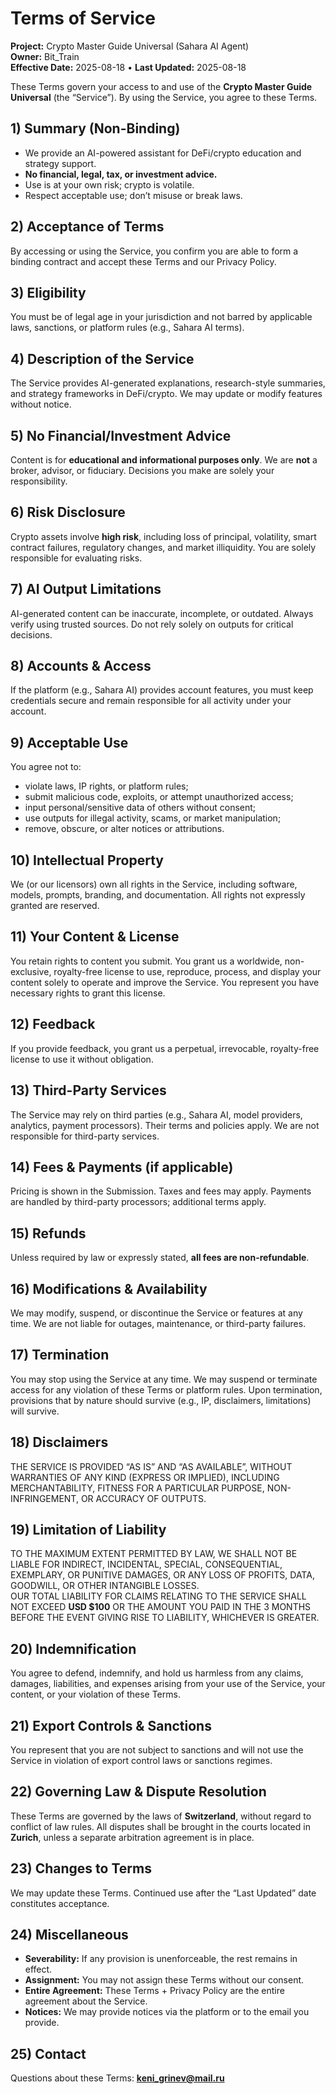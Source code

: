 # Terms of Service
**Project:** Crypto Master Guide Universal (Sahara AI Agent)  
**Owner:** Bit_Train  
**Effective Date:** 2025-08-18 • **Last Updated:** 2025-08-18

These Terms govern your access to and use of the **Crypto Master Guide Universal** (the “Service”). By using the Service, you agree to these Terms.

## 1) Summary (Non-Binding)
- We provide an AI-powered assistant for DeFi/crypto education and strategy support.  
- **No financial, legal, tax, or investment advice.**  
- Use is at your own risk; crypto is volatile.  
- Respect acceptable use; don’t misuse or break laws.

## 2) Acceptance of Terms
By accessing or using the Service, you confirm you are able to form a binding contract and accept these Terms and our Privacy Policy.

## 3) Eligibility
You must be of legal age in your jurisdiction and not barred by applicable laws, sanctions, or platform rules (e.g., Sahara AI terms).

## 4) Description of the Service
The Service provides AI-generated explanations, research-style summaries, and strategy frameworks in DeFi/crypto. We may update or modify features without notice.

## 5) No Financial/Investment Advice
Content is for **educational and informational purposes only**. We are **not** a broker, advisor, or fiduciary. Decisions you make are solely your responsibility.

## 6) Risk Disclosure
Crypto assets involve **high risk**, including loss of principal, volatility, smart contract failures, regulatory changes, and market illiquidity. You are solely responsible for evaluating risks.

## 7) AI Output Limitations
AI-generated content can be inaccurate, incomplete, or outdated. Always verify using trusted sources. Do not rely solely on outputs for critical decisions.

## 8) Accounts & Access
If the platform (e.g., Sahara AI) provides account features, you must keep credentials secure and remain responsible for all activity under your account.

## 9) Acceptable Use
You agree not to:
- violate laws, IP rights, or platform rules;  
- submit malicious code, exploits, or attempt unauthorized access;  
- input personal/sensitive data of others without consent;  
- use outputs for illegal activity, scams, or market manipulation;  
- remove, obscure, or alter notices or attributions.

## 10) Intellectual Property
We (or our licensors) own all rights in the Service, including software, models, prompts, branding, and documentation. All rights not expressly granted are reserved.

## 11) Your Content & License
You retain rights to content you submit. You grant us a worldwide, non-exclusive, royalty-free license to use, reproduce, process, and display your content solely to operate and improve the Service. You represent you have necessary rights to grant this license.

## 12) Feedback
If you provide feedback, you grant us a perpetual, irrevocable, royalty-free license to use it without obligation.

## 13) Third-Party Services
The Service may rely on third parties (e.g., Sahara AI, model providers, analytics, payment processors). Their terms and policies apply. We are not responsible for third-party services.

## 14) Fees & Payments (if applicable)
Pricing is shown in the Submission. Taxes and fees may apply. Payments are handled by third-party processors; additional terms apply.

## 15) Refunds
Unless required by law or expressly stated, **all fees are non-refundable**.

## 16) Modifications & Availability
We may modify, suspend, or discontinue the Service or features at any time. We are not liable for outages, maintenance, or third-party failures.

## 17) Termination
You may stop using the Service at any time. We may suspend or terminate access for any violation of these Terms or platform rules. Upon termination, provisions that by nature should survive (e.g., IP, disclaimers, limitations) will survive.

## 18) Disclaimers
THE SERVICE IS PROVIDED “AS IS” AND “AS AVAILABLE”, WITHOUT WARRANTIES OF ANY KIND (EXPRESS OR IMPLIED), INCLUDING MERCHANTABILITY, FITNESS FOR A PARTICULAR PURPOSE, NON-INFRINGEMENT, OR ACCURACY OF OUTPUTS.

## 19) Limitation of Liability
TO THE MAXIMUM EXTENT PERMITTED BY LAW, WE SHALL NOT BE LIABLE FOR INDIRECT, INCIDENTAL, SPECIAL, CONSEQUENTIAL, EXEMPLARY, OR PUNITIVE DAMAGES, OR ANY LOSS OF PROFITS, DATA, GOODWILL, OR OTHER INTANGIBLE LOSSES.  
OUR TOTAL LIABILITY FOR CLAIMS RELATING TO THE SERVICE SHALL NOT EXCEED **USD $100** OR THE AMOUNT YOU PAID IN THE 3 MONTHS BEFORE THE EVENT GIVING RISE TO LIABILITY, WHICHEVER IS GREATER.

## 20) Indemnification
You agree to defend, indemnify, and hold us harmless from any claims, damages, liabilities, and expenses arising from your use of the Service, your content, or your violation of these Terms.

## 21) Export Controls & Sanctions
You represent that you are not subject to sanctions and will not use the Service in violation of export control laws or sanctions regimes.

## 22) Governing Law & Dispute Resolution
These Terms are governed by the laws of **Switzerland**, without regard to conflict of law rules. All disputes shall be brought in the courts located in **Zurich**, unless a separate arbitration agreement is in place.

## 23) Changes to Terms
We may update these Terms. Continued use after the “Last Updated” date constitutes acceptance.

## 24) Miscellaneous
- **Severability:** If any provision is unenforceable, the rest remains in effect.  
- **Assignment:** You may not assign these Terms without our consent.  
- **Entire Agreement:** These Terms + Privacy Policy are the entire agreement about the Service.  
- **Notices:** We may provide notices via the platform or to the email you provide.

## 25) Contact
Questions about these Terms: **keni_grinev@mail.ru**
